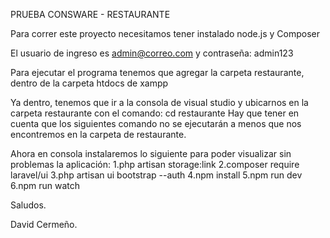 PRUEBA CONSWARE - RESTAURANTE

Para correr este proyecto necesitamos tener instalado node.js y Composer

El usuario de ingreso es admin@correo.com y contraseña: admin123

Para ejecutar el programa tenemos que agregar la carpeta restaurante, dentro de la carpeta
htdocs de xampp

Ya dentro, tenemos que ir a la consola de visual studio y ubicarnos en la carpeta restaurante con el
comando: cd restaurante
Hay que tener en cuenta que los siguientes comando no se ejecutarán a menos que nos encontremos en la carpeta de restaurante.

Ahora en consola instalaremos lo siguiente para poder visualizar sin problemas la aplicación:
1.php artisan storage:link
2.composer require laravel/ui
3.php artisan ui bootstrap --auth
4.npm install
5.npm run dev
6.npm run watch


Saludos.

David Cermeño.

